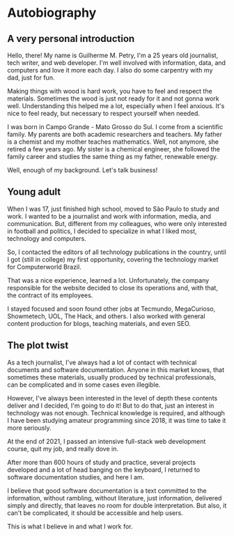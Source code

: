 # Autobiography

## A very personal introduction

Hello, there! My name is Guilherme M. Petry, I'm a 25 years old journalist, tech writer, and web developer. I'm well involved with information, data, and computers and love it more each day. I also do some carpentry with my dad, just for fun. 

Making things with wood is hard work, you have to feel and respect the materials. Sometimes the wood is just not ready for it and not gonna work well. Understanding this helped me a lot, especially when I feel anxious. It's nice to feel ready, but necessary to respect yourself when needed.

I was born in Campo Grande - Mato Grosso do Sul. I come from a scientific family. My parents are both academic researchers and teachers. My father is a chemist and my mother teaches mathematics. Well, not anymore, she retired a few years ago. My sister is a chemical engineer, she followed the family career and studies the same thing as my father, renewable energy.

Well, enough of my background. Let's talk business!

## Young adult

When I was 17, just finished high school, moved to São Paulo to study and work. I wanted to be a journalist and work with information, media, and communication. But, different from my colleagues, who were only interested in football and politics, I decided to specialize in what I liked most, technology and computers.

So, I contacted the editors of all technology publications in the country, until I got (still in college) my first opportunity, covering the technology market for Computerworld Brazil.

That was a nice experience, learned a lot. Unfortunately, the company responsible for the website decided to close its operations and, with that, the contract of its employees.

I stayed focused and soon found other jobs at Tecmundo, MegaCurioso, Showmetech, UOL, The Hack, and others. I also worked with general content production for blogs, teaching materials, and even SEO.

## The plot twist

As a tech journalist, I've always had a lot of contact with technical documents and software documentation. Anyone in this market knows, that sometimes these materials, usually produced by technical professionals, can be complicated and in some cases even illegible.

However, I've always been interested in the level of depth these contents deliver and I decided, I'm going to do it! But to do that, just an interest in technology was not enough. Technical knowledge is required, and although I have been studying amateur programming since 2018, it was time to take it more seriously.

At the end of 2021, I passed an intensive full-stack web development course, quit my job, and really dove in.

After more than 600 hours of study and practice, several projects developed and a lot of head banging on the keyboard, I returned to software documentation studies, and here I am.

I believe that good software documentation is a text committed to the information, without rambling, without literature, just information, delivered simply and directly, that leaves no room for double interpretation. But also, it can't be complicated, it should be accessible and help users.

This is what I believe in and what I work for.
